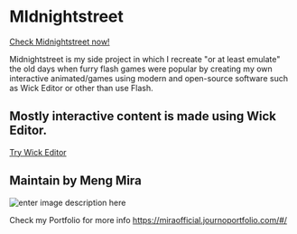 # MIdnightstreet

[Check Midnightstreet now!](https://midnightstreet.github.io/)

Midnightstreet is my side project in which I recreate "or at least emulate" the old days when furry flash games were popular by creating my own interactive animated/games using modern and open-source software such as Wick Editor or other than use Flash.


## Mostly interactive content is made using Wick Editor.
[Try Wick Editor](https://www.wickeditor.com/)


## Maintain by Meng Mira

![enter image description here](https://midnightstreet.github.io/assets/photo_profile-256.png)

Check my Portfolio for more info
https://miraofficial.journoportfolio.com/#/
